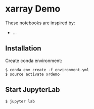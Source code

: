 # xarray Demo

These notebooks are inspired by:
* ...


## Installation

Create conda environment:

    $ conda env create -f environment.yml
    $ source activate xrdemo

## Start JupyterLab

    $ jupyter lab
